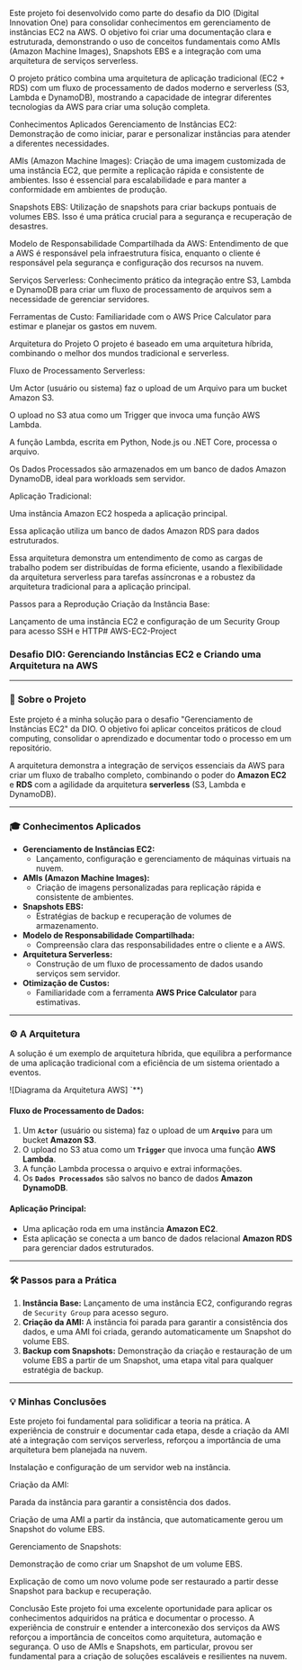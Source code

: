 Este projeto foi desenvolvido como parte do desafio da DIO (Digital Innovation One) para consolidar conhecimentos em gerenciamento de instâncias EC2 na AWS. O objetivo foi criar uma documentação clara e estruturada, demonstrando o uso de conceitos fundamentais como AMIs (Amazon Machine Images), Snapshots EBS e a integração com uma arquitetura de serviços serverless.

O projeto prático combina uma arquitetura de aplicação tradicional (EC2 + RDS) com um fluxo de processamento de dados moderno e serverless (S3, Lambda e DynamoDB), mostrando a capacidade de integrar diferentes tecnologias da AWS para criar uma solução completa.

Conhecimentos Aplicados
Gerenciamento de Instâncias EC2: Demonstração de como iniciar, parar e personalizar instâncias para atender a diferentes necessidades.

AMIs (Amazon Machine Images): Criação de uma imagem customizada de uma instância EC2, que permite a replicação rápida e consistente de ambientes. Isso é essencial para escalabilidade e para manter a conformidade em ambientes de produção.

Snapshots EBS: Utilização de snapshots para criar backups pontuais de volumes EBS. Isso é uma prática crucial para a segurança e recuperação de desastres.

Modelo de Responsabilidade Compartilhada da AWS: Entendimento de que a AWS é responsável pela infraestrutura física, enquanto o cliente é responsável pela segurança e configuração dos recursos na nuvem.

Serviços Serverless: Conhecimento prático da integração entre S3, Lambda e DynamoDB para criar um fluxo de processamento de arquivos sem a necessidade de gerenciar servidores.

Ferramentas de Custo: Familiaridade com o AWS Price Calculator para estimar e planejar os gastos em nuvem.

Arquitetura do Projeto
O projeto é baseado em uma arquitetura híbrida, combinando o melhor dos mundos tradicional e serverless.

Fluxo de Processamento Serverless:

Um Actor (usuário ou sistema) faz o upload de um Arquivo para um bucket Amazon S3.

O upload no S3 atua como um Trigger que invoca uma função AWS Lambda.

A função Lambda, escrita em Python, Node.js ou .NET Core, processa o arquivo.

Os Dados Processados são armazenados em um banco de dados Amazon DynamoDB, ideal para workloads sem servidor.

Aplicação Tradicional:

Uma instância Amazon EC2 hospeda a aplicação principal.

Essa aplicação utiliza um banco de dados Amazon RDS para dados estruturados.

Essa arquitetura demonstra um entendimento de como as cargas de trabalho podem ser distribuídas de forma eficiente, usando a flexibilidade da arquitetura serverless para tarefas assíncronas e a robustez da arquitetura tradicional para a aplicação principal.

Passos para a Reprodução
Criação da Instância Base:

Lançamento de uma instância EC2 e configuração de um Security Group para acesso SSH e HTTP# AWS-EC2-Project
### **Desafio DIO: Gerenciando Instâncias EC2 e Criando uma Arquitetura na AWS**

---

### :rocket: **Sobre o Projeto**

Este projeto é a minha solução para o desafio "Gerenciamento de Instâncias EC2" da DIO. O objetivo foi aplicar conceitos práticos de cloud computing, consolidar o aprendizado e documentar todo o processo em um repositório.

A arquitetura demonstra a integração de serviços essenciais da AWS para criar um fluxo de trabalho completo, combinando o poder do **Amazon EC2** e **RDS** com a agilidade da arquitetura **serverless** (S3, Lambda e DynamoDB).

---

### :mortar_board: **Conhecimentos Aplicados**

-   **Gerenciamento de Instâncias EC2:**
    -   Lançamento, configuração e gerenciamento de máquinas virtuais na nuvem.
-   **AMIs (Amazon Machine Images):**
    -   Criação de imagens personalizadas para replicação rápida e consistente de ambientes.
-   **Snapshots EBS:**
    -   Estratégias de backup e recuperação de volumes de armazenamento.
-   **Modelo de Responsabilidade Compartilhada:**
    -   Compreensão clara das responsabilidades entre o cliente e a AWS.
-   **Arquitetura Serverless:**
    -   Construção de um fluxo de processamento de dados usando serviços sem servidor.
-   **Otimização de Custos:**
    -   Familiaridade com a ferramenta **AWS Price Calculator** para estimativas.

---

### :gear: **A Arquitetura**

A solução é um exemplo de arquitetura híbrida, que equilibra a performance de uma aplicação tradicional com a eficiência de um sistema orientado a eventos.

![Diagrama da Arquitetura AWS]
`**)

#### **Fluxo de Processamento de Dados:**

1.  Um **`Actor`** (usuário ou sistema) faz o upload de um **`Arquivo`** para um bucket **Amazon S3**.
2.  O upload no S3 atua como um **`Trigger`** que invoca uma função **AWS Lambda**.
3.  A função Lambda processa o arquivo e extrai informações.
4.  Os **`Dados Processados`** são salvos no banco de dados **Amazon DynamoDB**.

#### **Aplicação Principal:**

-   Uma aplicação roda em uma instância **Amazon EC2**.
-   Esta aplicação se conecta a um banco de dados relacional **Amazon RDS** para gerenciar dados estruturados.

---

### :hammer_and_wrench: **Passos para a Prática**

1.  **Instância Base:** Lançamento de uma instância EC2, configurando regras de `Security Group` para acesso seguro.
2.  **Criação da AMI:** A instância foi parada para garantir a consistência dos dados, e uma AMI foi criada, gerando automaticamente um Snapshot do volume EBS.
3.  **Backup com Snapshots:** Demonstração da criação e restauração de um volume EBS a partir de um Snapshot, uma etapa vital para qualquer estratégia de backup.

---

### :bulb: **Minhas Conclusões**

Este projeto foi fundamental para solidificar a teoria na prática. A experiência de construir e documentar cada etapa, desde a criação da AMI até a integração com serviços serverless, reforçou a importância de uma arquitetura bem planejada na nuvem.

Instalação e configuração de um servidor web na instância.

Criação da AMI:

Parada da instância para garantir a consistência dos dados.

Criação de uma AMI a partir da instância, que automaticamente gerou um Snapshot do volume EBS.

Gerenciamento de Snapshots:

Demonstração de como criar um Snapshot de um volume EBS.

Explicação de como um novo volume pode ser restaurado a partir desse Snapshot para backup e recuperação.

Conclusão
Este projeto foi uma excelente oportunidade para aplicar os conhecimentos adquiridos na prática e documentar o processo. A experiência de construir e entender a interconexão dos serviços da AWS reforçou a importância de conceitos como arquitetura, automação e segurança. O uso de AMIs e Snapshots, em particular, provou ser fundamental para a criação de soluções escaláveis e resilientes na nuvem.

